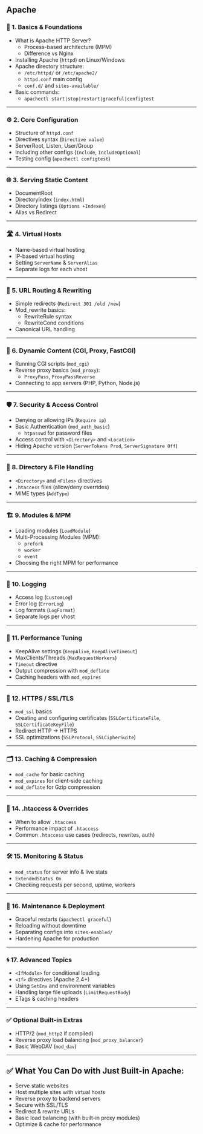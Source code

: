 ## Apache

### 🔰 1. **Basics & Foundations**

- What is Apache HTTP Server?
    - Process-based architecture (MPM)
    - Difference vs Nginx
- Installing Apache (`httpd`) on Linux/Windows
- Apache directory structure:
    - `/etc/httpd/` or `/etc/apache2/`
    - `httpd.conf` main config
    - `conf.d/` and `sites-available/`
- Basic commands:
    - `apachectl start|stop|restart|graceful|configtest`

---

### ⚙️ 2. **Core Configuration**

- Structure of `httpd.conf`
- Directives syntax (`Directive value`)
- ServerRoot, Listen, User/Group
- Including other configs (`Include`, `IncludeOptional`)
- Testing config (`apachectl configtest`)

---

### 🌐 3. **Serving Static Content**

- DocumentRoot
- DirectoryIndex (`index.html`)
- Directory listings (`Options +Indexes`)
- Alias vs Redirect

---

### 🛣️ 4. **Virtual Hosts**

- Name-based virtual hosting
- IP-based virtual hosting
- Setting `ServerName` & `ServerAlias`
- Separate logs for each vhost

---

### 📜 5. **URL Routing & Rewriting**

- Simple redirects (`Redirect 301 /old /new`)
- Mod_rewrite basics:
    - RewriteRule syntax
    - RewriteCond conditions
- Canonical URL handling

---

### 🔄 6. **Dynamic Content (CGI, Proxy, FastCGI)**

- Running CGI scripts (`mod_cgi`)
- Reverse proxy basics (`mod_proxy`):
    - `ProxyPass`, `ProxyPassReverse`
- Connecting to app servers (PHP, Python, Node.js)

---

### 🛡️ 7. **Security & Access Control**

- Denying or allowing IPs (`Require ip`)
- Basic Authentication (`mod_auth_basic`)
    - `htpasswd` for password files
- Access control with `<Directory>` and `<Location>`
- Hiding Apache version (`ServerTokens Prod`, `ServerSignature Off`)

---

### 📂 8. **Directory & File Handling**

- `<Directory>` and `<Files>` directives
- `.htaccess` files (allow/deny overrides)
- MIME types (`AddType`)

---

### 🏗️ 9. **Modules & MPM**

- Loading modules (`LoadModule`)
- Multi-Processing Modules (MPM):
    - `prefork`
    - `worker`
    - `event`
- Choosing the right MPM for performance

---

### 📜 10. **Logging**

- Access log (`CustomLog`)
- Error log (`ErrorLog`)
- Log formats (`LogFormat`)
- Separate logs per vhost

---

### 🔧 11. **Performance Tuning**

- KeepAlive settings (`KeepAlive`, `KeepAliveTimeout`)
- MaxClients/Threads (`MaxRequestWorkers`)
- `Timeout` directive
- Output compression with `mod_deflate`
- Caching headers with `mod_expires`

---

### 🔐 12. **HTTPS / SSL/TLS**

- `mod_ssl` basics
- Creating and configuring certificates (`SSLCertificateFile`, `SSLCertificateKeyFile`)
- Redirect HTTP → HTTPS
- SSL optimizations (`SSLProtocol`, `SSLCipherSuite`)

---

### 🗂️ 13. **Caching & Compression**

- `mod_cache` for basic caching
- `mod_expires` for client-side caching
- `mod_deflate` for Gzip compression

---

### 🧪 14. **.htaccess & Overrides**

- When to allow `.htaccess`
- Performance impact of `.htaccess`
- Common `.htaccess` use cases (redirects, rewrites, auth)

---

### 🛠️ 15. **Monitoring & Status**

- `mod_status` for server info & live stats
- `ExtendedStatus On`
- Checking requests per second, uptime, workers

---

### 🧰 16. **Maintenance & Deployment**

- Graceful restarts (`apachectl graceful`)
- Reloading without downtime
- Separating configs into `sites-enabled/`
- Hardening Apache for production

---

### 🌀 17. **Advanced Topics**

- `<IfModule>` for conditional loading
- `<If>` directives (Apache 2.4+)
- Using `SetEnv` and environment variables
- Handling large file uploads (`LimitRequestBody`)
- ETags & caching headers

---

### ✅ Optional Built-in Extras

- HTTP/2 (`mod_http2` if compiled)
- Reverse proxy load balancing (`mod_proxy_balancer`)
- Basic WebDAV (`mod_dav`)

---

## ✅ What You Can Do with Just Built-in Apache:

- Serve static websites
- Host multiple sites with virtual hosts
- Reverse proxy to backend servers
- Secure with SSL/TLS
- Redirect & rewrite URLs
- Basic load balancing (with built-in proxy modules)
- Optimize & cache for performance